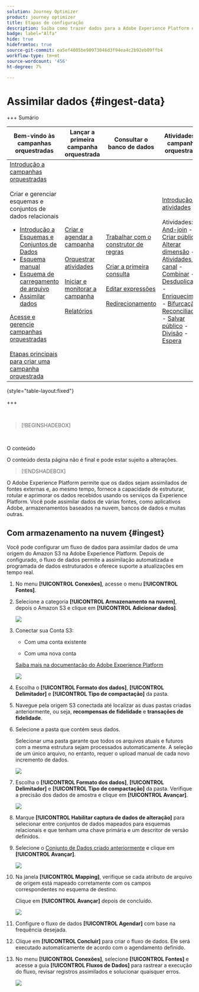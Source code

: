 ```yaml
---
solution: Journey Optimizer
product: journey optimizer
title: Etapas de configuração
description: Saiba como trazer dados para a Adobe Experience Platform de fontes compatíveis, como SFTP, armazenamento na nuvem ou bancos de dados.
badge: label="Alfa"
hide: true
hidefromtoc: true
source-git-commit: ea5ef4005be90973046d3f94ea4c2b92eb89ffb4
workflow-type: tm+mt
source-wordcount: '456'
ht-degree: 7%

---
```


# Assimilar dados {#ingest-data}

+++ Sumário

| Bem-vindo às campanhas orquestradas | Lançar a primeira campanha orquestrada | Consultar o banco de dados | Atividades de campanhas orquestradas |
|---|---|---|---|
| [Introdução a campanhas orquestradas](gs-orchestrated-campaigns.md)<br/><br/>Criar e gerenciar esquemas e conjuntos de dados relacionais</br> <ul><li>[Introdução a Esquemas e Conjuntos de Dados](gs-schemas.md)</li><li>[Esquema manual](manual-schema.md)</li><li>[Esquema de carregamento de arquivo](file-upload-schema.md)</li><li>[Assimilar dados](ingest-data.md)</li></ul>[Acesse e gerencie campanhas orquestradas](access-manage-orchestrated-campaigns.md)<br/><br/>[Etapas principais para criar uma campanha orquestrada](gs-campaign-creation.md) | [Criar e agendar a campanha](create-orchestrated-campaign.md)<br/><br/>[Orquestrar atividades](orchestrate-activities.md)<br/><br/>[Iniciar e monitorar a campanha](start-monitor-campaigns.md)<br/><br/>[Relatórios](reporting-campaigns.md) | [Trabalhar com o construtor de regras](orchestrated-rule-builder.md)<br/><br/>[Criar a primeira consulta](build-query.md)<br/><br/>[Editar expressões](edit-expressions.md)<br/><br/>[Redirecionamento](retarget.md) | [Introdução às atividades](activities/about-activities.md)<br/><br/>Atividades:<br/>[And-join](activities/and-join.md) - [Criar público](activities/build-audience.md) - [Alterar dimensão](activities/change-dimension.md) - [Atividades de canal](activities/channels.md) - [Combinar](activities/combine.md) - [Desduplicação](activities/deduplication.md) - [Enriquecimento](activities/enrichment.md) - [Bifurcação](activities/fork.md) - [Reconciliação](activities/reconciliation.md) - [Salvar público](activities/save-audience.md) - [Divisão](activities/split.md) - [Espera](activities/wait.md) |

{style="table-layout:fixed"}

+++

</br>

>[!BEGINSHADEBOX]

</br>

O conteúdo

O conteúdo desta página não é final e pode estar sujeito a alterações.

>[!ENDSHADEBOX]

O Adobe Experience Platform permite que os dados sejam assimilados de fontes externas e, ao mesmo tempo, fornece a capacidade de estruturar, rotular e aprimorar os dados recebidos usando os serviços da Experience Platform. Você pode assimilar dados de várias fontes, como aplicativos Adobe, armazenamentos baseados na nuvem, bancos de dados e muitas outras.

## Com armazenamento na nuvem {#ingest}

<!--
>[!IMPORTANT]
>
>Each dataset in Adobe Experience Platform supports only one active dataflow at a time. For detailed setup guidance on how to switch data sources, refer to this [section](#cdc-ingestion).
-->

Você pode configurar um fluxo de dados para assimilar dados de uma origem do Amazon S3 na Adobe Experience Platform. Depois de configurado, o fluxo de dados permite a assimilação automatizada e programada de dados estruturados e oferece suporte a atualizações em tempo real.

1. No menu **[!UICONTROL Conexões]**, acesse o menu **[!UICONTROL Fontes]**.

1. Selecione a categoria **[!UICONTROL Armazenamento na nuvem]**, depois o Amazon S3 e clique em **[!UICONTROL Adicionar dados]**.

   ![](assets/admin_sources_1.png)

1. Conectar sua Conta S3:

   * Com uma conta existente

   * Com uma nova conta

   [Saiba mais na documentação do Adobe Experience Platform](https://experienceleague.adobe.com/en/docs/experience-platform/destinations/catalog/cloud-storage/amazon-s3#connect)

   ![](assets/admin_sources_2.png)

1. Escolha o **[!UICONTROL Formato dos dados]**, **[!UICONTROL Delimitador]** e **[!UICONTROL Tipo de compactação]** da pasta.

1. Navegue pela origem S3 conectada até localizar as duas pastas criadas anteriormente, ou seja, **recompensas de fidelidade** e **transações de fidelidade**.

1. Selecione a pasta que contém seus dados.

   Selecionar uma pasta garante que todos os arquivos atuais e futuros com a mesma estrutura sejam processados automaticamente. A seleção de um único arquivo, no entanto, requer o upload manual de cada novo incremento de dados.

   ![](assets/S3_config_2.png)

1. Escolha o **[!UICONTROL Formato dos dados]**, **[!UICONTROL Delimitador]** e **[!UICONTROL Tipo de compactação]** da pasta. Verifique a precisão dos dados de amostra e clique em **[!UICONTROL Avançar]**.

   ![](assets/S3_config_1.png)

1. Marque **[!UICONTROL Habilitar captura de dados de alteração]** para selecionar entre conjuntos de dados mapeados para esquemas relacionais e que tenham uma chave primária e um descritor de versão definidos.

1. Selecione o [Conjunto de Dados criado anteriormente](#entities) e clique em **[!UICONTROL Avançar]**.

   ![](assets/S3_config_3.png)

1. Na janela **[!UICONTROL Mapping]**, verifique se cada atributo de arquivo de origem está mapeado corretamente com os campos correspondentes no esquema de destino.

   Clique em **[!UICONTROL Avançar]** depois de concluído.

   ![](assets/S3_config_4.png)

1. Configure o fluxo de dados **[!UICONTROL Agendar]** com base na frequência desejada.

1. Clique em **[!UICONTROL Concluir]** para criar o fluxo de dados. Ele será executado automaticamente de acordo com o agendamento definido.

1. No menu **[!UICONTROL Conexões]**, selecione **[!UICONTROL Fontes]** e acesse a guia **[!UICONTROL Fluxos de Dados]** para rastrear a execução do fluxo, revisar registros assimilados e solucionar quaisquer erros.

   ![](assets/S3_config_5.png)

<!--### Setting Up Change data capture ingestion {#cdc-ingestion}

If you need to change the data source, you must delete the existing dataflow and create a new one pointing to the same dataset with the new source.

When using Change Data Capture (CDC), it is essential that the source and dataset remain in sync to ensure accurate incremental updates. Follow the steps below:

1. **Schema Requirements**
   - Your schema must include:
     - A **primary key** (e.g., `transaction_id`)
     - A **versioning field** (e.g., `lastmodified` or an incrementing `version_id`)
   - Enable the dataset for **Orchestrated Campaigns** if needed.

2. **CDC Dataflow Setup**
   - During dataflow creation, after choosing your source and files:
     - **Enable the CDC option**
     - Select your CDC-ready dataset
     - Confirm field mappings (especially version field)

3. **Keep Source and Target in Sync**
   - The source system must consistently update the version field so the platform can detect changes accurately.

Once set up, the platform will automatically ingest **only changed or new records** each time the flow runs.
-->